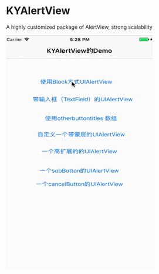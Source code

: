 # KYAlertView
A highly customized package of AlertView, strong scalability

![](./pngs/alertView.gif)